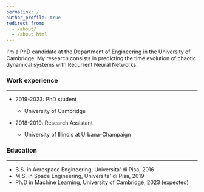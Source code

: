 ```yaml
---
permalink: /
author_profile: true
redirect_from: 
  - /about/
  - /about.html
---
```


I'm a PhD candidate at the Department of Engineering in the University of Cambridge. My research consists in predicting the time evolution of chaotic dynamical systems with Recurrent Neural Networks.

### Work experience
***

* 2019-2023: PhD student
  * University of Cambridge

* 2018-2019: Research Assistant
  * University of Illinois at Urbana-Champaign


### Education
***
* B.S. in Aerospace Engineering, Universita' di Pisa, 2016
* M.S. in Space Engineering, Universita' di Pisa, 2019
* Ph.D in Machine Learning, University of Cambridge, 2023 (expected)




